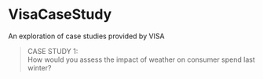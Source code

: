 # VisaCaseStudy
An exploration of case studies provided by VISA

>CASE STUDY 1:<br>
>How would you assess the impact of weather on consumer spend last winter?
